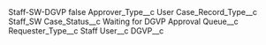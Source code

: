 <?xml version="1.0" encoding="UTF-8"?>
<CustomMetadata xmlns="http://soap.sforce.com/2006/04/metadata" xmlns:xsi="http://www.w3.org/2001/XMLSchema-instance" xmlns:xsd="http://www.w3.org/2001/XMLSchema">
    <label>Staff-SW-DGVP</label>
    <protected>false</protected>
    <values>
        <field>Approver_Type__c</field>
        <value xsi:type="xsd:string">User</value>
    </values>
    <values>
        <field>Case_Record_Type__c</field>
        <value xsi:type="xsd:string">Staff_SW</value>
    </values>
    <values>
        <field>Case_Status__c</field>
        <value xsi:type="xsd:string">Waiting for DGVP Approval</value>
    </values>
    <values>
        <field>Queue__c</field>
        <value xsi:nil="true"/>
    </values>
    <values>
        <field>Requester_Type__c</field>
        <value xsi:type="xsd:string">Staff</value>
    </values>
    <values>
        <field>User__c</field>
        <value xsi:type="xsd:string">DGVP__c</value>
    </values>
</CustomMetadata>
